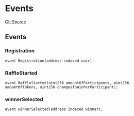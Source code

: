 # Events
[Git Source](https://github.com/DappScout/LotteryProtocol/blob/fcb9c005457bfd4ba80899248ecb39c6e43b4862/src/libs/Events.sol)


## Events
### Registration

```solidity
event Registration(address indexed user);
```

### RaffleStarted

```solidity
event RaffleStarted(uint256 amountOfParticipants, uint256 amountOfTokens, uint256 changesToWinPerParticipant);
```

### winnerSelected

```solidity
event winnerSelected(address indexed winner);
```

